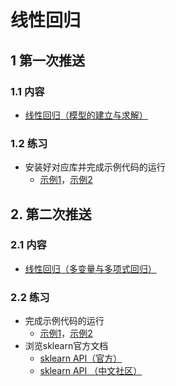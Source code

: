 # 线性回归

## 1 第一次推送

### 1.1 内容

- [线性回归（模型的建立与求解）](https://mp.weixin.qq.com/s?__biz=MzAwNjU0NjA3Ng==&mid=2247483807&idx=1&sn=1da2e31fd68a274fcd83b77050bbed2d&chksm=9b0af66cac7d7f7abaee55f157574e7164ed99409c30ed52d44934a4421f77d370c65be8eb44&token=1590793081&lang=zh_CN#rd)

### 1.2 练习

- 安装好对应库并完成示例代码的运行
  - [示例1](./101_visualization.py)，[示例2](./102_train.py)

## 2. 第二次推送

### 2.1 内容

- [线性回归（多变量与多项式回归）](https://mp.weixin.qq.com/s?__biz=MzAwNjU0NjA3Ng==&mid=2247483848&idx=1&sn=be7383d623cc4af8110d3083c3232180&chksm=9b0af63bac7d7f2de75e2da4698ddb293768418b356adecd6eff35f86c432fd9ccccf135e3ef&token=1309867420&lang=zh_CN#rd)

### 2.2 练习

- 完成示例代码的运行
  - [示例1](./201_train.py)，[示例2](./202_train_pol.py)
- 浏览sklearn官方文档
  - [sklearn API（官方）](https://scikit-learn.org/stable/modules/classes.html)
  - [sklearn API （中文社区）](https://sklearn.apachecn.org/)











